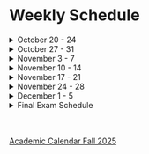 # Weekly Schedule
<details>
   <summary> October 20 - 24 </summary>
   <br>

   **Tuesday 21st**
   - Portfolio Website
   - Pages
   - File and Folder Organization
   <br>
   
   **Thursday 23rd**
   
   :broom: *Housekeeping* :broom:
   - Last day to drop with a grade of W (Friday Oct, 24th)
   - Dates for each section of the final project to be complete
        - Organization - Due Oct 28th (*during lab*)
        - Home Page - Due October 30th (*during lab*)
        - About Page - Due November 4th (*during lab*)
        - Resume Page - Due November 6th (*during lab*)
        - Projects or Work Page - Due November 13th (*during lab*)
        - Contact Page - Due November 18th (*during lab*)
        - Final Project Presentation - December 2nd (*entire class*)
   - Test 2 - November 20th
   <br>
   
   :book: *Material* 
   - [ ] New HTML
   - [ ] New CSS
   - [ ] [Zen Garden](https://csszengarden.com/)
   - [ ] Validators

   *Resources*
      [https://csszengarden.com/](https://csszengarden.com/
</details>

<details>
   <summary> October 27 - 31 </summary>
   <br>
   
   **Tuesday 28th**
   1. Topic 1
   2. Topic 2
   3. Topic 3
      
   **Thursday 30th**
   1. Topic 1
   2. Topic 2
   3. Topic 3
</details>

<details>
   <summary> November 3 - 7 </summary>
   <br>
   
   **Tuesday 4th**
   1. Topic 1
   2. Topic 2
   3. Topic 3

   **Thursday 6th**
   1. Topic 1
   2. Topic 2
   3. Topic 3
</details>

<details>
   <summary> November 10 - 14 </summary>
   <br>
   
   **Tuesday 11th**
   1. Topic 1
   2. Topic 2
   3. Topic 3
   
   **Thursday 13th**
   1. Topic 1
   2. Topic 2
   3. Topic 3

</details>

<details>
   <summary> November 17 - 21 </summary>
   <br>
   
   **Tuesday 18th**
   1. Topic 1
   2. Topic 2
   3. Topic 3

   **Thursday 20th**
   1. Topic 1
   2. Topic 2
   3. Topic 3
</details>

<details>
   <summary> November 24 - 28 </summary>
   <br>
   
   **Tuesday 25th**
   1. Thanksgiving Holiday - Wed November 26th - 28th
   2. Topic 2
   3. Topic 3

   **Thursday 27th** (No Class)
   1. Topic 1
   2. Topic 2
   3. Topic 3
</details>

<details>
   <summary> December 1 - 5 </summary>
   <br>
   
   **Tuesday 2nd**
   1. Topic 1
   2. Topic 2
   3. Topic 3

   **Thursday 4th** (*last day of class*)
   1. Final Project Presentations
   2. Topic 2
   3. Topic 3
</details>

<details>
   <summary>Final Exam Schedule</summary>
   <br>
   
   - **Reading Day** - Dec 5th 
   - **Exam Week** - Dec 6th - 12th 
   - **Final Exam** - Dec 8th from Noon to 3pm 

   <br>
</details>
<br><br>

[Academic Calendar Fall 2025](https://www.highpoint.edu/registrar/academic-calendars/)

